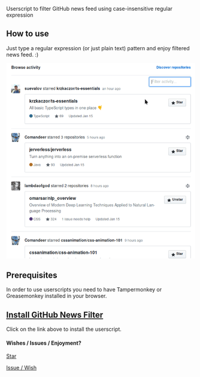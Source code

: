 Userscript to filter GitHub news feed using case-insensitive regular expression


## How to use

Just type a regular expression (or just plain text) pattern and enjoy filtered news feed. :)

[![demo](https://raw.githubusercontent.com/hckr/github-news-filter/master/demo.gif)](https://hckr.pl/github-news-filter/)


## Prerequisites

In order to use userscripts you need to have Tampermonkey or Greasemonkey installed in your browser.


## [Install GitHub News Filter](https://hckr.pl/github-news-filter/GitHub_News_Filter.user.js)

Click on the link above to install the userscript.


#### Wishes / Issues / Enjoyment?

<a class="github-button" href="https://github.com/hckr/github-news-filter" data-icon="octicon-star" data-size="large" data-show-count="true" aria-label="Star hckr/github-news-filter on GitHub">Star</a>

<a class="github-button" href="https://github.com/hckr/github-news-filter/issues" data-icon="octicon-issue-opened" data-size="large" data-show-count="true" aria-label="Issue hckr/github-news-filter on GitHub">Issue / Wish</a>

<script src="https://buttons.github.io/buttons.js"></script>

